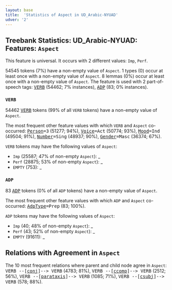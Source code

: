 ```yaml
---
layout: base
title:  'Statistics of Aspect in UD_Arabic-NYUAD'
udver: '2'
---
```


## Treebank Statistics: UD_Arabic-NYUAD: Features: `Aspect`

This feature is universal.
It occurs with 2 different values: `Imp`, `Perf`.

54545 tokens (7%) have a non-empty value of `Aspect`.
1 types (0) occur at least once with a non-empty value of `Aspect`.
8 lemmas (0%) occur at least once with a non-empty value of `Aspect`.
The feature is used with 2 part-of-speech tags: <tt><a href="ar_nyuad-pos-VERB.html">VERB</a></tt> (54462; 7% instances), <tt><a href="ar_nyuad-pos-ADP.html">ADP</a></tt> (83; 0% instances).

### `VERB`

54462 <tt><a href="ar_nyuad-pos-VERB.html">VERB</a></tt> tokens (99% of all `VERB` tokens) have a non-empty value of `Aspect`.

The most frequent other feature values with which `VERB` and `Aspect` co-occurred: <tt><a href="ar_nyuad-feat-Person.html">Person</a></tt><tt>=3</tt> (51277; 94%), <tt><a href="ar_nyuad-feat-Voice.html">Voice</a></tt><tt>=Act</tt> (50774; 93%), <tt><a href="ar_nyuad-feat-Mood.html">Mood</a></tt><tt>=Ind</tt> (49504; 91%), <tt><a href="ar_nyuad-feat-Number.html">Number</a></tt><tt>=Sing</tt> (48937; 90%), <tt><a href="ar_nyuad-feat-Gender.html">Gender</a></tt><tt>=Masc</tt> (36374; 67%).

`VERB` tokens may have the following values of `Aspect`:

* `Imp` (25587; 47% of non-empty `Aspect`): _
* `Perf` (28875; 53% of non-empty `Aspect`): _
* `EMPTY` (753): _

### `ADP`

83 <tt><a href="ar_nyuad-pos-ADP.html">ADP</a></tt> tokens (0% of all `ADP` tokens) have a non-empty value of `Aspect`.

The most frequent other feature values with which `ADP` and `Aspect` co-occurred: <tt><a href="ar_nyuad-feat-AdpType.html">AdpType</a></tt><tt>=Prep</tt> (83; 100%).

`ADP` tokens may have the following values of `Aspect`:

* `Imp` (40; 48% of non-empty `Aspect`): _
* `Perf` (43; 52% of non-empty `Aspect`): _
* `EMPTY` (91611): _

## Relations with Agreement in `Aspect`

The 10 most frequent relations where parent and child node agree in `Aspect`:
<tt>VERB --[<tt><a href="ar_nyuad-dep-conj.html">conj</a></tt>]--> VERB</tt> (4783; 81%),
<tt>VERB --[<tt><a href="ar_nyuad-dep-ccomp.html">ccomp</a></tt>]--> VERB</tt> (2512; 56%),
<tt>VERB --[<tt><a href="ar_nyuad-dep-parataxis.html">parataxis</a></tt>]--> VERB</tt> (1085; 71%),
<tt>VERB --[<tt><a href="ar_nyuad-dep-csubj.html">csubj</a></tt>]--> VERB</tt> (578; 88%).

